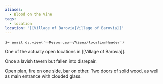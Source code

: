 ```yaml
---
aliases:
  - Blood on the Vine
tags:
  - location
location: "[[Village of Barovia|Village of Barovia]]"
---
```


`$= await dv.view('一Resources一/Views/locationHeader')`

One of the actually open locations in [[Village of Barovia]].

Once a lavish tavern but fallen into disrepair.

Open plan, fire on one side, bar on other. Two doors of solid wood, as well as main entrance with clouded glass.
